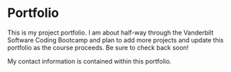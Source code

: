 # Portfolio

This is my project portfolio.  I am about half-way through the Vanderbilt Software Coding Bootcamp and plan to add more projects and update this portfolio as the course proceeds.  Be sure to check back soon!

My contact information is contained within this portfolio.
